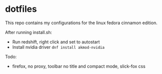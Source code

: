 # dotfiles

This repo contains my configurations for the linux fedora cinnamon edition.

After running install.sh:

- Run redshift, right click and set to autostart
- Install nvidia driver `dnf install akmod-nvidia`

Todo:

- firefox, no proxy, toolbar no title and compact mode, slick-fox css
